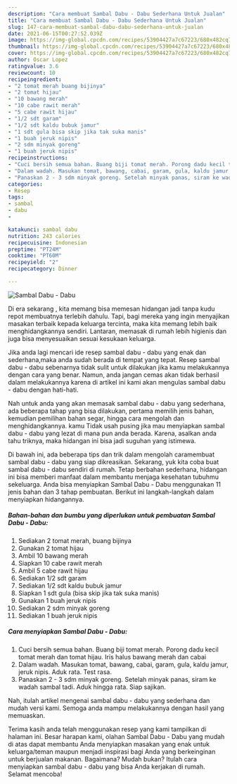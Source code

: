 ```yaml
---
description: "Cara membuat Sambal Dabu - Dabu Sederhana Untuk Jualan"
title: "Cara membuat Sambal Dabu - Dabu Sederhana Untuk Jualan"
slug: 147-cara-membuat-sambal-dabu-dabu-sederhana-untuk-jualan
date: 2021-06-15T00:27:52.039Z
image: https://img-global.cpcdn.com/recipes/53904427a7c67223/680x482cq70/sambal-dabu-dabu-foto-resep-utama.jpg
thumbnail: https://img-global.cpcdn.com/recipes/53904427a7c67223/680x482cq70/sambal-dabu-dabu-foto-resep-utama.jpg
cover: https://img-global.cpcdn.com/recipes/53904427a7c67223/680x482cq70/sambal-dabu-dabu-foto-resep-utama.jpg
author: Oscar Lopez
ratingvalue: 3.6
reviewcount: 10
recipeingredient:
- "2 tomat merah buang bijinya"
- "2 tomat hijau"
- "10 bawang merah"
- "10 cabe rawit merah"
- "5 cabe rawit hijau"
- "1/2 sdt garam"
- "1/2 sdt kaldu bubuk jamur"
- "1 sdt gula bisa skip jika tak suka manis"
- "1 buah jeruk nipis"
- "2 sdm minyak goreng"
- "1 buah jeruk nipis"
recipeinstructions:
- "Cuci bersih semua bahan. Buang biji tomat merah. Porong dadu kecil tomat merah dan tomat hijau. Iris halus bawang merah dan cabai"
- "Dalam wadah. Masukan tomat, bawang, cabai, garam, gula, kaldu jamur, jeruk nipis. Aduk rata. Test rasa."
- "Panaskan 2 - 3 sdm minyak goreng. Setelah minyak panas, siram ke wadah sambal tadi. Aduk hingga rata. Siap sajikan."
categories:
- Resep
tags:
- sambal
- dabu
- 

katakunci: sambal dabu  
nutrition: 243 calories
recipecuisine: Indonesian
preptime: "PT24M"
cooktime: "PT60M"
recipeyield: "2"
recipecategory: Dinner

---
```



![Sambal Dabu - Dabu](https://img-global.cpcdn.com/recipes/53904427a7c67223/680x482cq70/sambal-dabu-dabu-foto-resep-utama.jpg)

Di era  sekarang , kita memang bisa memesan hidangan jadi tanpa kudu repot membuatnya terlebih dahulu. Tapi, bagi mereka yang ingin menyajikan masakan terbaik kepada keluarga tercinta, maka kita memang lebih baik menghidangkannya sendiri. Lantaran, memasak di rumah lebih higienis dan juga bisa menyesuaikan sesuai kesukaan keluarga.

Jika anda lagi mencari ide resep sambal dabu - dabu yang enak dan sederhana,maka anda sudah berada di tempat yang tepat. Resep sambal dabu - dabu  sebenarnya tidak sulit untuk dilakukan jika kamu melakukannya dengan cara yang benar. Namun, anda jangan cemas akan tidak berhasil dalam melakukannya 
karena di artikel ini kami akan mengulas sambal dabu - dabu dengan hati-hati.  



Nah untuk anda yang akan memasak sambal dabu - dabu yang sederhana, ada beberapa tahap yang bisa dilakukan, pertama memilih jenis bahan, kemudian pemilihan bahan segar, hingga cara mengolah dan menghidangkannya. kamu Tidak usah pusing jika mau menyiapkan sambal dabu - dabu yang lezat di mana pun anda berada. Karena, asalkan anda  tahu triknya, maka hidangan ini bisa jadi suguhan yang istimewa.

Di bawah ini, ada beberapa tips dan trik dalam mengolah caramembuat sambal dabu - dabu yang siap dikreasikan. Sekarang, yuk kita coba buat sambal dabu - dabu sendiri di rumah. Tetap berbahan sederhana, hidangan ini bisa memberi manfaat dalam membantu menjaga kesehatan tubuhmu sekeluarga. Anda bisa menyiapkan Sambal Dabu - Dabu menggunakan 11 jenis bahan dan 3 tahap pembuatan. Berikut ini langkah-langkah dalam menyiapkan hidangannya.

<!--inarticleads1-->

##### Bahan-bahan dan bumbu yang diperlukan untuk pembuatan Sambal Dabu - Dabu:

1. Sediakan 2 tomat merah, buang bijinya
1. Gunakan 2 tomat hijau
1. Ambil 10 bawang merah
1. Siapkan 10 cabe rawit merah
1. Ambil 5 cabe rawit hijau
1. Sediakan 1/2 sdt garam
1. Sediakan 1/2 sdt kaldu bubuk jamur
1. Siapkan 1 sdt gula (bisa skip jika tak suka manis)
1. Gunakan 1 buah jeruk nipis
1. Sediakan 2 sdm minyak goreng
1. Sediakan 1 buah jeruk nipis




<!--inarticleads2-->

##### Cara menyiapkan Sambal Dabu - Dabu:

1. Cuci bersih semua bahan. Buang biji tomat merah. Porong dadu kecil tomat merah dan tomat hijau. Iris halus bawang merah dan cabai
1. Dalam wadah. Masukan tomat, bawang, cabai, garam, gula, kaldu jamur, jeruk nipis. Aduk rata. Test rasa.
1. Panaskan 2 - 3 sdm minyak goreng. Setelah minyak panas, siram ke wadah sambal tadi. Aduk hingga rata. Siap sajikan.




Nah, itulah artikel mengenai  sambal dabu - dabu  yang sederhana dan mudah versi kami. Semoga anda mampu melakukannya dengan hasil yang memuaskan. 

Terima kasih anda telah menggunakan resep yang kami tampilkan di halaman ini. Besar harapan kami, olahan  Sambal Dabu - Dabu yang mudah di atas dapat membantu Anda menyiapkan masakan yang enak untuk keluarga/teman maupun menjadi inspirasi bagi Anda yang berkeinginan untuk berjualan makanan. Bagaimana? Mudah bukan? Itulah cara menyiapkan sambal dabu - dabu yang bisa Anda kerjakan di rumah. Selamat mencoba!

